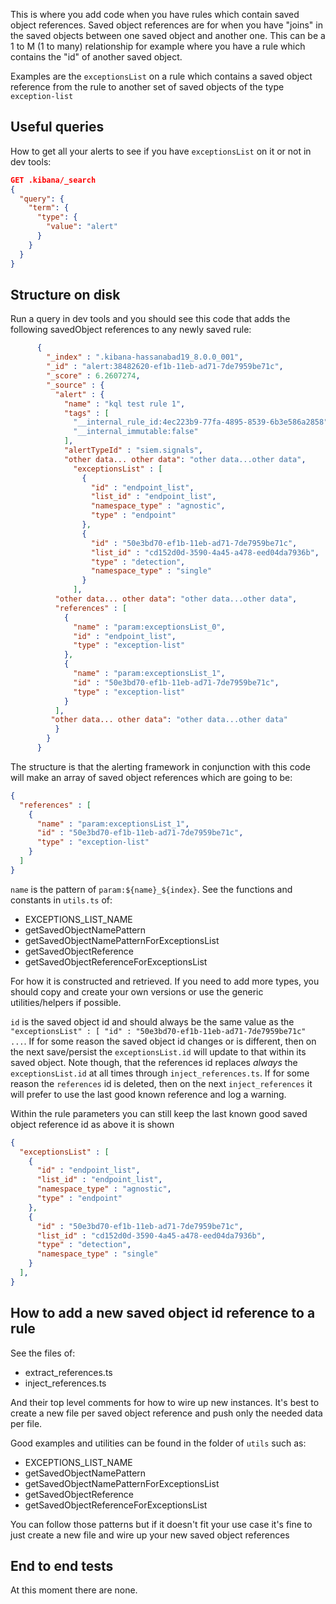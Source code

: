 This is where you add code when you have rules which contain saved object references. Saved object references are for
when you have "joins" in the saved objects between one saved object and another one. This can be a 1 to M (1 to many)
relationship for example where you have a rule which contains the "id" of another saved object.

Examples are the `exceptionsList` on a rule which contains a saved object reference from the rule to another set of
saved objects of the type `exception-list`

## Useful queries
How to get all your alerts to see if you have `exceptionsList` on it or not in dev tools:

```json
GET .kibana/_search
{
  "query": {
    "term": {
      "type": {
        "value": "alert"
      }
    }
  }
}
```

## Structure on disk
Run a query in dev tools and you should see this code that adds the following savedObject references
to any newly saved rule:

```json
      {
        "_index" : ".kibana-hassanabad19_8.0.0_001",
        "_id" : "alert:38482620-ef1b-11eb-ad71-7de7959be71c",
        "_score" : 6.2607274,
        "_source" : {
          "alert" : {
            "name" : "kql test rule 1",
            "tags" : [
              "__internal_rule_id:4ec223b9-77fa-4895-8539-6b3e586a2858",
              "__internal_immutable:false"
            ],
            "alertTypeId" : "siem.signals",
            "other data... other data": "other data...other data",
              "exceptionsList" : [
                {
                  "id" : "endpoint_list",
                  "list_id" : "endpoint_list",
                  "namespace_type" : "agnostic",
                  "type" : "endpoint"
                },
                {
                  "id" : "50e3bd70-ef1b-11eb-ad71-7de7959be71c",
                  "list_id" : "cd152d0d-3590-4a45-a478-eed04da7936b",
                  "type" : "detection",
                  "namespace_type" : "single"
                }
              ],
          "other data... other data": "other data...other data",
          "references" : [
            {
              "name" : "param:exceptionsList_0",
              "id" : "endpoint_list",
              "type" : "exception-list"
            },
            {
              "name" : "param:exceptionsList_1",
              "id" : "50e3bd70-ef1b-11eb-ad71-7de7959be71c",
              "type" : "exception-list"
            }
          ],
         "other data... other data": "other data...other data"
          }
        }
      }
```

The structure is that the alerting framework in conjunction with this code will make an array of saved object references which are going to be:
```json
{
  "references" : [
    {
      "name" : "param:exceptionsList_1",
      "id" : "50e3bd70-ef1b-11eb-ad71-7de7959be71c",
      "type" : "exception-list"
    }
  ]
}
```

`name` is the pattern of `param:${name}_${index}`. See the functions and constants in `utils.ts` of:

* EXCEPTIONS_LIST_NAME
* getSavedObjectNamePattern
* getSavedObjectNamePatternForExceptionsList
* getSavedObjectReference
* getSavedObjectReferenceForExceptionsList

For how it is constructed and retrieved. If you need to add more types, you should copy and create your own versions or use the generic
utilities/helpers if possible.

`id` is the saved object id and should always be the same value as the `"exceptionsList" : [ "id" : "50e3bd70-ef1b-11eb-ad71-7de7959be71c" ...`.
If for some reason the saved object id changes or is different, then on the next save/persist the `exceptionsList.id` will update to that within
its saved object. Note though, that the references id replaces _always_ the `exceptionsList.id` at all times through `inject_references.ts`. If
for some reason the `references` id is deleted, then on the next `inject_references` it will prefer to use the last good known reference and log
a warning.

Within the rule parameters you can still keep the last known good saved object reference id as above it is shown
```json
{
  "exceptionsList" : [
    {
      "id" : "endpoint_list",
      "list_id" : "endpoint_list",
      "namespace_type" : "agnostic",
      "type" : "endpoint"
    },
    {
      "id" : "50e3bd70-ef1b-11eb-ad71-7de7959be71c",
      "list_id" : "cd152d0d-3590-4a45-a478-eed04da7936b",
      "type" : "detection",
      "namespace_type" : "single"
    }
  ],
}
```

## How to add a new saved object id reference to a rule

See the files of:
* extract_references.ts
* inject_references.ts

And their top level comments for how to wire up new instances. It's best to create a new file per saved object reference and push only the needed data
per file.

Good examples and utilities can be found in the folder of `utils` such as:
* EXCEPTIONS_LIST_NAME
* getSavedObjectNamePattern
* getSavedObjectNamePatternForExceptionsList
* getSavedObjectReference
* getSavedObjectReferenceForExceptionsList

You can follow those patterns but if it doesn't fit your use case it's fine to just create a new file and wire up your new saved object references

## End to end tests
At this moment there are none.